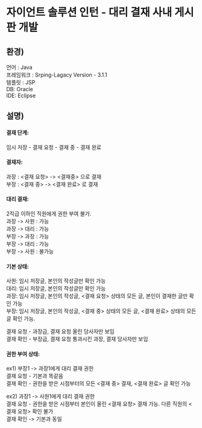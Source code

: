 자이언트 솔루션 인턴 - 대리 결재 사내 게시판 개발
==========================
   
환경)
------
언어 : Java   
프레임워크 : Srping-Lagacy Version - 3.1.1     
템플릿 : JSP   
DB: Oracle   
IDE: Eclipse   
   
설명)
-------
#### 결재 단계:
임시 저장 - 결재 요청 - 결재 중 - 결재 완료   

#### 결재자:
과장 : <결재 요청> -> <결재중> 으로 결재   
부장 : <결재 중> -> <결재 완료> 로 결재   
   
#### 대리 결재:
2직급 이하인 직원에게 권한 부여 불가.   
과장 -> 사원 : 가능   
과장 -> 대리 : 가능   
부장 -> 과장 : 가능   
부장 -> 대리 : 가능   
부장 -> 사원 : 불가능   
   

#### 기본 상태:
사원: 임시 저장글, 본인의 작성글만 확인 가능   
대리: 임시 저장글, 본인의 작성글만 확인 가능   
과장: 임시 저장글, 본인의 작성글, <결재 요청> 상태의 모든 글, 본인이 결재한 글만 확인 가능   
부장: 임시 저장글, 본인의 작성글, <결재 중> 상태의 모든 글, <결재 완료> 상태의 모든 글 확인 가능.   
   
결재 요청 - 과장급, 결재 요청 올린 당사자만 보임   
결재 확인 - 부장급, 결재 요청 통과시킨 과장, 결재 당사자만 보임   


#### 권한 부여 상태:
ex1) 부장1 -> 과장1에게 대리 결재 권한   
결재 요청 - 기본과 똑같음   
결재 확인 - 권한을 받은 시점부터의 모든 <결재 중> 결재, <결재 완료> 글 확인 가능   

ex2) 과장1 -> 사원1에게 대리 결재 권한   
결재 요청 - 권한을 받은 시점부터 본인이 올린 <결재 요청> 결재 가능. 다른 직원의 <결재 요청> 확인 불가   
결재 확인 -> 기본과 동일   
